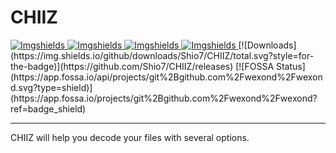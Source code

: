 # CHIIZ
  <a href="https://github.com/Shio7/CHIIZ">
    <img src="https://img.shields.io/github/issues/Shio7/CHIIZ?style=for-the-badge&logo=appveyor"
         alt="Imgshields">
  </a>
  <a href="https://github.com/Shio7/CHIIZ">
    <img src="https://img.shields.io/github/stars/Shio7/CHIIZ?style=for-the-badge&logo=appveyor"
         alt="Imgshields">
  </a>
  </a>
  <a href="https://github.com/Shio7/CHIIZ">
    <img src="https://img.shields.io/github/forks/Shio7/CHIIZ?style=for-the-badge&logo=appveyor"
         alt="Imgshields">
  </a>
  <a href="https://github.com/Shio7/CHIIZ">
    <img src="https://img.shields.io/github/license/Shio7/CHIIZ?style=for-the-badge&logo=appveyor"
         alt="Imgshields">  
  </a>
[![Downloads](https://img.shields.io/github/downloads/Shio7/CHIIZ/total.svg?style=for-the-badge)](https://github.com/Shio7/CHIIZ/releases)  
[![FOSSA Status](https://app.fossa.io/api/projects/git%2Bgithub.com%2Fwexond%2Fwexond.svg?type=shield)](https://app.fossa.io/projects/git%2Bgithub.com%2Fwexond%2Fwexond?ref=badge_shield)
<hr>
CHIIZ will help you decode your files with several options.
